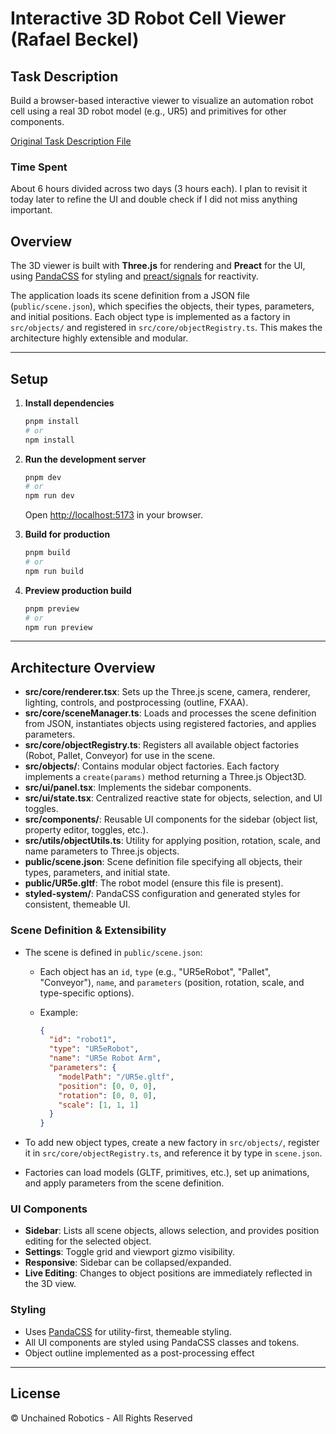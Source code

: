 # Interactive 3D Robot Cell Viewer (Rafael Beckel)

## Task Description

Build a browser-based interactive viewer to visualize an automation robot cell using a real 3D robot model (e.g., UR5) and primitives for other components.

[Original Task Description File](3D_Coding_Challenge_Senior_Frontend.pdf)

### Time Spent

About 6 hours divided across two days (3 hours each). I plan to revisit it today later to refine the UI and double check if I did not miss anything important.

## Overview

The 3D viewer is built with **Three.js** for rendering and **Preact** for the UI, using [PandaCSS](https://panda-css.com/) for styling and [preact/signals](https://preactjs.com/guide/v10/signals/) for reactivity.

The application loads its scene definition from a JSON file (`public/scene.json`), which specifies the objects, their types, parameters, and initial positions. Each object type is implemented as a factory in `src/objects/` and registered in `src/core/objectRegistry.ts`. This makes the architecture highly extensible and modular.

---

## Setup

1. **Install dependencies**

   ```sh
   pnpm install
   # or
   npm install
   ```

2. **Run the development server**

   ```sh
   pnpm dev
   # or
   npm run dev
   ```

   Open [http://localhost:5173](http://localhost:5173) in your browser.

3. **Build for production**

   ```sh
   pnpm build
   # or
   npm run build
   ```

4. **Preview production build**

   ```sh
   pnpm preview
   # or
   npm run preview
   ```

---

## Architecture Overview

- **src/core/renderer.tsx**: Sets up the Three.js scene, camera, renderer, lighting, controls, and postprocessing (outline, FXAA).
- **src/core/sceneManager.ts**: Loads and processes the scene definition from JSON, instantiates objects using registered factories, and applies parameters.
- **src/core/objectRegistry.ts**: Registers all available object factories (Robot, Pallet, Conveyor) for use in the scene.
- **src/objects/**: Contains modular object factories. Each factory implements a `create(params)` method returning a Three.js Object3D.
- **src/ui/panel.tsx**: Implements the sidebar components.
- **src/ui/state.tsx**: Centralized reactive state for objects, selection, and UI toggles.
- **src/components/**: Reusable UI components for the sidebar (object list, property editor, toggles, etc.).
- **src/utils/objectUtils.ts**: Utility for applying position, rotation, scale, and name parameters to Three.js objects.
- **public/scene.json**: Scene definition file specifying all objects, their types, parameters, and initial state.
- **public/UR5e.gltf**: The robot model (ensure this file is present).
- **styled-system/**: PandaCSS configuration and generated styles for consistent, themeable UI.

### Scene Definition & Extensibility

- The scene is defined in `public/scene.json`:

  - Each object has an `id`, `type` (e.g., "UR5eRobot", "Pallet", "Conveyor"), `name`, and `parameters` (position, rotation, scale, and type-specific options).
  - Example:

    ```json
    {
      "id": "robot1",
      "type": "UR5eRobot",
      "name": "UR5e Robot Arm",
      "parameters": {
        "modelPath": "/UR5e.gltf",
        "position": [0, 0, 0],
        "rotation": [0, 0, 0],
        "scale": [1, 1, 1]
      }
    }
    ```

- To add new object types, create a new factory in `src/objects/`, register it in `src/core/objectRegistry.ts`, and reference it by type in `scene.json`.
- Factories can load models (GLTF, primitives, etc.), set up animations, and apply parameters from the scene definition.

### UI Components

- **Sidebar**: Lists all scene objects, allows selection, and provides position editing for the selected object.
- **Settings**: Toggle grid and viewport gizmo visibility.
- **Responsive**: Sidebar can be collapsed/expanded.
- **Live Editing**: Changes to object positions are immediately reflected in the 3D view.

### Styling

- Uses [PandaCSS](https://panda-css.com/) for utility-first, themeable styling.
- All UI components are styled using PandaCSS classes and tokens.
- Object outline implemented as a post-processing effect

---

## License

© Unchained Robotics - All Rights Reserved
